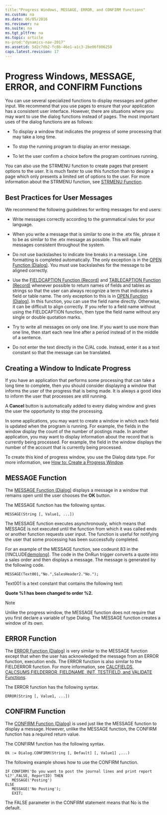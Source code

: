 ```yaml
---
title:"Progress Windows, MESSAGE, ERROR, and CONFIRM Functions"
ms.custom: na
ms.date: 06/05/2016
ms.reviewer: na
ms.suite: na
ms.tgt_pltfrm: na
ms.topic: article
ms-prod:"dynamics-nav-2017"
ms.assetid: 5d2c7db2-fc8b-46e1-a1c3-2be06f806258
caps.latest.revision: 17
---
```

# Progress Windows, MESSAGE, ERROR, and CONFIRM Functions
You can use several specialized functions to display messages and gather input. We recommend that you use pages to ensure that your application has a consistent user interface. However, there are situations where you may want to use the dialog functions instead of pages. The most important uses of the dialog functions are as follows:  
  
-   To display a window that indicates the progress of some processing that may take a long time.  
  
-   To stop the running program to display an error message.  
  
-   To let the user confirm a choice before the program continues running.  
  
 You can also use the STRMENU function to create pages that present options to the user. It is much faster to use this function than to design a page which only presents a limited set of options to the user. For more information about the STRMENU function, see [STRMENU Function](STRMENU-Function.md).  
  
## Best Practices for User Messages  
 We recommend the following guidelines for writing messages for end users:  
  
-   Write messages correctly according to the grammatical rules for your language.  
  
-   When you write a message that is similar to one in the .etx file, phrase it to be as similar to the .etx message as possible. This will make messages consistent throughout the system.  
  
-   Do not use backslashes to indicate line breaks in a message. Line formatting is completed automatically. The only exception is in the [OPEN Function \(Dialog\)](OPEN-Function--Dialog-.md). You must use backslashes for the message to be aligned correctly.  
  
-   Use the [FIELDCAPTION Function \(Record\)](FIELDCAPTION-Function--Record-.md) and [TABLECAPTION Function \(Record\)](TABLECAPTION-Function--Record-.md) whenever possible to return names of fields and tables as strings so that the user can always recognize a term that indicates a field or table name. The only exception to this is in [OPEN Function \(Dialog\)](OPEN-Function--Dialog-.md). In this function, you can use the field name directly. Otherwise, it can be difficult to align correctly. If you refer to a field name without using the FIELDCAPTION function, then type the field name without any single or double quotation marks.  
  
-   Try to write all messages on only one line. If you want to use more than one line, then start each new line after a period instead of in the middle of a sentence.  
  
-   Do not enter the text directly in the C\/AL code. Instead, enter it as a text constant so that the message can be translated.  
  
## Creating a Window to Indicate Progress  
 If you have an application that performs some processing that can take a long time to complete, then you should consider displaying a window that informs the user of the progress that is being made. It is always a good idea to inform the user that processes are still running.  
  
 A **Cancel** button is automatically added to every dialog window and gives the user the opportunity to stop the processing.  
  
 In some applications, you may want to create a window in which each field is updated when the program is running. For example, the fields in the window display the count of the number of postings made. In another application, you may want to display information about the record that is currently being processed. For example, the field in the window displays the number of the account that is currently being processed.  
  
 To create this kind of progress window, you use the Dialog data type. For more information, see [How to: Create a Progress Window](../Topic/How%20to:%20Create%20a%20Progress%20Window.md).  
  
## MESSAGE Function  
 The [MESSAGE Function \(Dialog\)](MESSAGE-Function--Dialog-.md) displays a message in a window that remains open until the user chooses the **OK** button.  
  
 The MESSAGE function has the following syntax.  
  
```  
MESSAGE(String [, Value1, ...])  
```  
  
 The MESSAGE function executes asynchronously, which means that MESSAGE is not executed until the function from which it was called ends or another function requests user input. The function is useful for notifying the user that some processing has been successfully completed.  
  
 For an example of the MESSAGE function, see codeunit 83 in the [!INCLUDE[demolong](includes/demolong_md.md)]. The code in the OnRun trigger converts a quote into a sales order and then displays a message. The message is generated by the following code.  
  
```  
MESSAGE(Text001,"No.",SalesHeader2."No.");  
```  
  
 Text001 is a text constant that contains the following text:  
  
 **Quote %1 has been changed to order %2.**  
  
> [!NOTE]  
>  Unlike the progress window, the MESSAGE function does not require that you first declare a variable of type Dialog. The MESSAGE function creates a window of its own.  
  
## ERROR Function  
 The [ERROR Function \(Dialog\)](ERROR-Function--Dialog-.md) is very similar to the MESSAGE function except that when the user has acknowledged the message from an ERROR function, execution ends. The ERROR function is also similar to the FIELDERROR function. For more information, see [CALCFIELDS, CALCSUMS,FIELDERROR, FIELDNAME, INIT, TESTFIELD, and VALIDATE Functions](CALCFIELDS--CALCSUMS-FIELDERROR--FIELDNAME--INIT--TESTFIELD--and-VALIDATE-Functions.md).  
  
 The ERROR function has the following syntax.  
  
```  
ERROR(String [, Value1, ...])  
```  
  
## CONFIRM Function  
 The [CONFIRM Function \(Dialog\)](CONFIRM-Function--Dialog-.md) is used just like the MESSAGE function to display a message. However, unlike the MESSAGE function, the CONFIRM function has a required return value.  
  
 The CONFIRM function has the following syntax.  
  
```  
Ok := Dialog.CONFIRM(String [, Default] [, Value1] ,...)  
```  
  
 The following example shows how to use the CONFIRM function.  
  
```  
IF CONFIRM('Do you want to post the journal lines and print report %1?',FALSE, ReportID) THEN  
   MESSAGE('Posting')  
ELSE  
   MESSAGE('No Posting');  
   EXIT;  
```  
  
 The FALSE parameter in the CONFIRM statement means that No is the default.